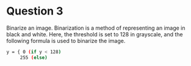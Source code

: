 # Question 3

Binarize an image. Binarization is a method of representing an image in black and white. Here, the threshold is set to 128 in grayscale, and the following formula is used to binarize the image. 

```bash
y = { 0 (if y < 128)
     255 (else) 
```

